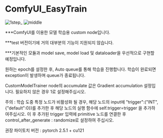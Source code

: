 # ComfyUI_EasyTrain

![1step_](https://github.com/user-attachments/assets/53229cca-46af-4cb8-a978-390d1007442a)
![middle](https://github.com/user-attachments/assets/ddffa32c-30f4-42e4-9585-8bd748e4b586)

***ComfyUI를 이용한 모델 학습용 custom node입니다.

***test 버전이기에 거의 대부분의 기능이 지원되지 않습니다.

***기본적인 모듈과 model save, model load 및 dataloader을 우선적으로 구현할 예정입니다.

원하는 epoch를 설정한 후, Auto queue를 통해 학습을 진행합니다.
학습이 완료되면 exception이 발생하며 queue가 종료됩니다.

CustomModelTrainer node의 accumulate 값은 Gradient accumulation 설정입니다.
필요하지 않은 경우 1로 설정해주십시오.

주의 : 학습 도중 특정 노드가 비활성화 될 경우, 해당 노드의 input에
"trigger":("INT", {"default":0})를 추가한 후 해당 노드의 실행 함수에
self.trigger=trigger 을 추가하여주십시오. 이 후 추가된 trigger 입력에
primitive 노드를 연결한 후 control_after_generate : randomize로 설정하여 주십시오.

권장 파이토치 버전 : pytorch 2.5.1 + cu121
